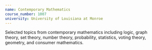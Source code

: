 ```yaml
---
name: Contemporary Mathematics
course_number: 1007
university: University of Louisiana at Monroe
---
```


Selected topics from contemporary mathematics including logic, graph theory, set theory, number theory, probability, statistics, voting theory, geometry, and consumer mathematics.



